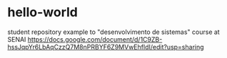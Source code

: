 # hello-world
student repository example to "desenvolvimento de sistemas" course at SENAI
https://docs.google.com/document/d/1C9ZB-hssJqpYr6LbAqCzzQ7M8nPRBYF6Z9MVwEhfldI/edit?usp=sharing
